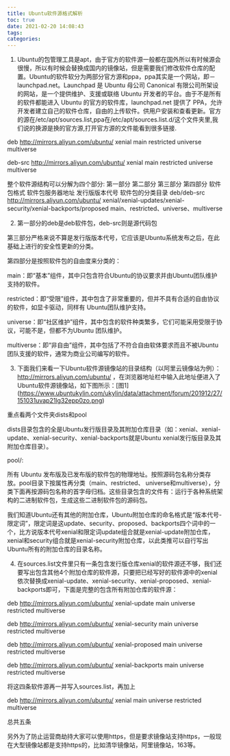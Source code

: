 ```yaml
---
title: Ubuntu软件源格式解析
toc: true
date: 2021-02-20 14:08:43
tags:
categories:
---
```

1. Ubuntu的包管理工具是apt，由于官方的软件源一般都在国外所以有时候源会很慢，所以有时候会替换成国内的镜像站，但是需要我们修改软件仓库的配置。Ubuntu的软件软分为两部分官方源和ppa，ppa其实是一个网站，即－launchpad.net。Launchpad 是 Ubuntu 母公司 Canonical 有限公司所架设的网站，是一个提供维护、支援或联络 Ubuntu 开发者的平台。由于不是所有的软件都能进入 Ubuntu 的官方的软件库，launchpad.net 提供了 PPA，允许开发者建立自己的软件仓库，自由的上传软件。供用户安装和查看更新。官方的源在/etc/apt/sources.list,ppa在/etc/apt/sources.list.d/这个文件夹里,我们说的换源是换的官方源,打开官方源的文件能看到很多链接.

deb http://mirrors.aliyun.com/ubuntu/       xenial main restricted universe multiverse

deb-src  http://mirrors.aliyun.com/ubuntu/      xenial main restricted universe multiverse


整个软件源结构可以分解为四个部分:
第一部分	    第二部分	                            第三部分	                                                        第四部分
软件包格式	    软件包服务器地址	                      发行版版本代号	软件包的分类目录
deb/deb-src	  http://mirrors.aliyun.com/ubuntu/ 	xenial/xenial-updates/xenial-security/xenial-backports/proposed	    main、restricted、universe、multiverse

2. 第一部分的deb是deb软件包，deb-src则是源代码包

第三部分严格来说不算是发行版版本代号，它应该是Ubuntu系统发布之后，在此基础上进行的安全性更新的分类。

第四部分是按照软件包的自由度来分类的：

main：即“基本”组件，其中只包含符合Ubuntu的协议要求并由Ubuntu团队维护支持的软件。

restricted：即“受限”组件，其中包含了非常重要的，但并不具有合适的自由协议的软件，如显卡驱动，同样有 Ubuntu团队维护支持。

universe：即“社区维护”组件，其中包含的软件种类繁多，它们可能采用受限于协议，可能不是，但都不为Ubuntu 团队维护。

multiverse：即“非自由”组件，其中包括了不符合自由软体要求而且不被Ubuntu团队支援的软件，通常为商业公司编写的软件。

3. 下面我们来看一下Ubuntu软件源镜像站的目录结构（以阿里云镜像站为例）： http://mirrors.aliyun.com/ubuntu/ ，在浏览器地址栏中输入此地址便进入了Ubuntu软件源镜像站，如下图所示：[图1] (https://www.ubuntukylin.com/ukylin/data/attachment/forum/201912/27/151031uvap21lg32epp0zo.png)

重点看两个文件夹dists和pool

dists目录包含的全是Ubuntu发行版目录及其附加仓库目录（如：xenial、xenial-update、xenial-security、xenial-backports就是Ubuntu xenial发行版目录及其附加仓库目录）。

pool/:

所有 Ubuntu 发布版及已发布版的软件包的物理地址。按照源码包名称分类存放。pool目录下按属性再分类（main、restricted、 universe和multiverse），分类下面再按源码包名称的首字母归档。这些目录包含的文件有：运行于各种系统架构的二进制软件包，生成这些二进制软件包的源码包。  

我们知道Ubuntu还有其他的附加仓库，Ubuntu附加仓库的命名格式是“版本代号-限定词”，限定词是这update、security、proposed、backports四个词中的一个，比方说版本代号xenial和限定词update组合就是xenial-update附加仓库，xenial和security组合就是xenial-security附加仓库，以此类推可以自行写出Ubuntu所有的附加仓库的目录名称。

4. 在sources.list文件里只有一条包含发行版仓库xenial的软件源还不够，我们还要写出包含其他4个附加仓库的软件源，只要把已经写好的软件源中的xenial依次替换成xenial-update、xenial-security、xenial-proposed、xenial-backports即可，下面是完整的包含所有附加仓库的软件源：

deb http://mirrors.aliyun.com/ubuntu/ xenial-update main universe restricted multiverse

deb http://mirrors.aliyun.com/ubuntu/ xenial-security main universe restricted multiverse

deb http://mirrors.aliyun.com/ubuntu/ xenial-proposed main universe restricted multiverse

deb http://mirrors.aliyun.com/ubuntu/ xenial-backports main universe restricted multiverse

将这四条软件源再一并写入sources.list，再加上

deb http://mirrors.aliyun.com/ubuntu/ xenial main universe restricted multiverse

总共五条

另外为了防止运营商劫持大家可以使用https，但是要求镜像站支持https，一般现在大型镜像站都是支持https的，比如清华镜像站，阿里镜像站，163等。



